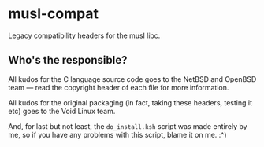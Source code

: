 # musl-compat
Legacy compatibility headers for the musl libc.

## Who's the responsible?
All kudos for the C language source code goes to the NetBSD and OpenBSD
team — read the copyright header of each file for more information.  

All kudos for the original packaging (in fact, taking these headers,
testing it etc) goes to the Void Linux team.  

And, for last but not least, the `do_install.ksh` script was made
entirely by me, so if you have any problems with this script, blame it
on me. :^)
